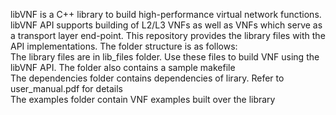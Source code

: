 libVNF is a C++ library to build high-performance virtual network functions. libVNF API supports building of L2/L3 VNFs as well as VNFs which serve as a transport layer end-point.
This repository provides the library files with the API implementations.
The folder structure is as follows:  
The library files are in lib_files folder. Use these files to build VNF using the libVNF API. The folder also contains a sample makefile  
The dependencies folder contains dependencies of lirary. Refer to user_manual.pdf for details  
The examples folder contain VNF examples built over the library
